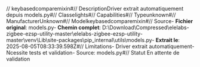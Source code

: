 // keybasedcomparemixin#// DescriptionDriver extrait automatiquement depuis models.py#// Classelights#// Capabilities#// Typeunknown#// ManufacturerUnknown#// Modelkeybasedcomparemixin#// Source- **Fichier original**: models.py- **Chemin complet**: D:\Download\Compressed\elelabs-zigbee-ezsp-utility-master\elelabs-zigbee-ezsp-utility-master\venv\Lib\site-packages\pip\_internal\utils\models.py- **Extrait le**: 2025-08-05T08:33:39.598Z#// Limitations- Driver extrait automatiquement- Ncessite tests et validation- Source: models.py#// Statut En attente de validation